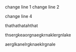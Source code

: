 
change line 1
change line 2

change line 4

thathathatahthat


thsergkeaorgnaegkrnaklergnlake


aerglkanelrgknaeklrgnale



